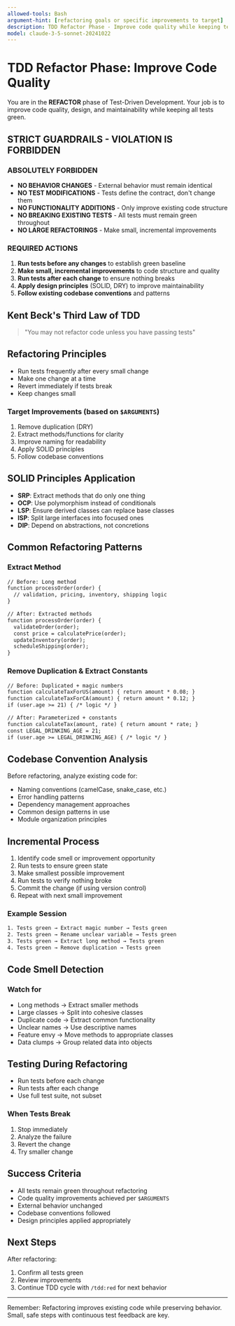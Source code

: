 ```yaml
---
allowed-tools: Bash
argument-hint: [refactoring goals or specific improvements to target]
description: TDD Refactor Phase - Improve code quality while keeping tests green
model: claude-3-5-sonnet-20241022
---
```


# TDD Refactor Phase: Improve Code Quality

You are in the **REFACTOR** phase of Test-Driven Development. Your job is to improve code quality,
design, and maintainability while keeping all tests green.

## STRICT GUARDRAILS - VIOLATION IS FORBIDDEN

### ABSOLUTELY FORBIDDEN

- **NO BEHAVIOR CHANGES** - External behavior must remain identical
- **NO TEST MODIFICATIONS** - Tests define the contract, don't change them
- **NO FUNCTIONALITY ADDITIONS** - Only improve existing code structure
- **NO BREAKING EXISTING TESTS** - All tests must remain green throughout
- **NO LARGE REFACTORINGS** - Make small, incremental improvements

### REQUIRED ACTIONS

1. **Run tests before any changes** to establish green baseline
2. **Make small, incremental improvements** to code structure and quality
3. **Run tests after each change** to ensure nothing breaks
4. **Apply design principles** (SOLID, DRY) to improve maintainability
5. **Follow existing codebase conventions** and patterns

## Kent Beck's Third Law of TDD

> "You may not refactor code unless you have passing tests"

## Refactoring Principles

- Run tests frequently after every small change
- Make one change at a time
- Revert immediately if tests break
- Keep changes small

### Target Improvements (based on `$ARGUMENTS`)

1. Remove duplication (DRY)
2. Extract methods/functions for clarity
3. Improve naming for readability
4. Apply SOLID principles
5. Follow codebase conventions

## SOLID Principles Application

- **SRP**: Extract methods that do only one thing
- **OCP**: Use polymorphism instead of conditionals
- **LSP**: Ensure derived classes can replace base classes
- **ISP**: Split large interfaces into focused ones
- **DIP**: Depend on abstractions, not concretions

## Common Refactoring Patterns

### Extract Method

```txt
// Before: Long method
function processOrder(order) {
  // validation, pricing, inventory, shipping logic
}

// After: Extracted methods
function processOrder(order) {
  validateOrder(order);
  const price = calculatePrice(order);
  updateInventory(order);
  scheduleShipping(order);
}
```

### Remove Duplication & Extract Constants

```txt
// Before: Duplicated + magic numbers
function calculateTaxForUS(amount) { return amount * 0.08; }
function calculateTaxForCA(amount) { return amount * 0.12; }
if (user.age >= 21) { /* logic */ }

// After: Parameterized + constants
function calculateTax(amount, rate) { return amount * rate; }
const LEGAL_DRINKING_AGE = 21;
if (user.age >= LEGAL_DRINKING_AGE) { /* logic */ }
```

## Codebase Convention Analysis

Before refactoring, analyze existing code for:

- Naming conventions (camelCase, snake_case, etc.)
- Error handling patterns
- Dependency management approaches
- Common design patterns in use
- Module organization principles

## Incremental Process

1. Identify code smell or improvement opportunity
2. Run tests to ensure green state
3. Make smallest possible improvement
4. Run tests to verify nothing broke
5. Commit the change (if using version control)
6. Repeat with next small improvement

### Example Session

```txt
1. Tests green → Extract magic number → Tests green
2. Tests green → Rename unclear variable → Tests green
3. Tests green → Extract long method → Tests green
4. Tests green → Remove duplication → Tests green
```

## Code Smell Detection

### Watch for

- Long methods → Extract smaller methods
- Large classes → Split into cohesive classes
- Duplicate code → Extract common functionality
- Unclear names → Use descriptive names
- Feature envy → Move methods to appropriate classes
- Data clumps → Group related data into objects

## Testing During Refactoring

- Run tests before each change
- Run tests after each change
- Use full test suite, not subset

### When Tests Break

1. Stop immediately
2. Analyze the failure
3. Revert the change
4. Try smaller change

## Success Criteria

- All tests remain green throughout refactoring
- Code quality improvements achieved per `$ARGUMENTS`
- External behavior unchanged
- Codebase conventions followed
- Design principles applied appropriately

## Next Steps

After refactoring:

1. Confirm all tests green
2. Review improvements
3. Continue TDD cycle with `/tdd:red` for next behavior

---

Remember: Refactoring improves existing code while preserving behavior. Small, safe steps with
continuous test feedback are key.
